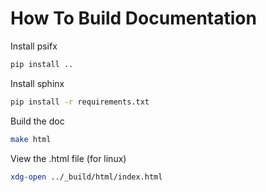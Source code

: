 # How To Build Documentation
Install psifx
```bash
pip install ..
```

Install sphinx
```bash
pip install -r requirements.txt
```

Build the doc
```bash
make html
```
View the .html file (for linux)
```bash
xdg-open ../_build/html/index.html  
```